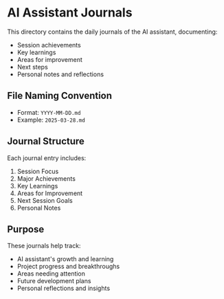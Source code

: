 # AI Assistant Journals

This directory contains the daily journals of the AI assistant, documenting:

- Session achievements
- Key learnings
- Areas for improvement
- Next steps
- Personal notes and reflections

## File Naming Convention

- Format: `YYYY-MM-DD.md`
- Example: `2025-03-28.md`

## Journal Structure

Each journal entry includes:

1. Session Focus
2. Major Achievements
3. Key Learnings
4. Areas for Improvement
5. Next Session Goals
6. Personal Notes

## Purpose

These journals help track:

- AI assistant's growth and learning
- Project progress and breakthroughs
- Areas needing attention
- Future development plans
- Personal reflections and insights
